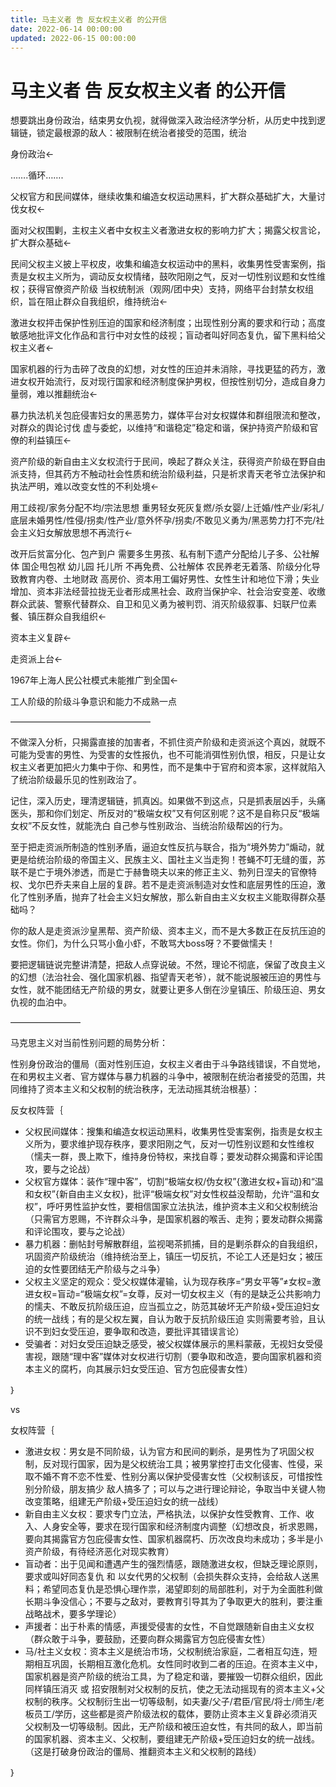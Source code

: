 ```yaml
---
title: 马主义者 告 反女权主义者 的公开信
date: 2022-06-14 00:00:00
updated: 2022-06-15 00:00:00
---
```


# 马主义者 告 反女权主义者 的公开信

想要跳出身份政治，结束男女仇视，就得做深入政治经济学分析，从历史中找到逻辑链，锁定最根源的敌人：被限制在统治者接受的范围，统治

身份政治←

…….循环…….

父权官方和民间媒体，继续收集和编造女权运动黑料，扩大群众基础扩大，大量讨伐女权←

面对父权围剿，主权主义者中女权主义者激进女权的影响力扩大；揭露父权言论，扩大群众基础←

民间父权主义披上平权皮，收集和编造女权运动中的黑料，收集男性受害案例，指责是女权主义所为，调动反女权情绪，鼓吹阳刚之气，反对一切性别议题和女性维权；获得官僚资产阶级 当权统制派（观网/团中央）支持，网络平台封禁女权组织，旨在阻止群众自我组织，维持统治←

激进女权抨击保护性别压迫的国家和经济制度；出现性别分离的要求和行动；高度敏感地批评文化作品和言行中对女性的歧视；盲动者叫好同态复仇，留下黑料给父权主义者←

国家机器的行为击碎了改良的幻想，对女性的压迫并未消除，寻找更猛的药方，激进女权开始流行，反对现行国家和经济制度保护男权，但按性别切分，造成自身力量弱，难以推翻统治←

暴力执法机关包庇侵害妇女的黑恶势力，媒体平台对女权媒体和群组限流和整改，对群众的舆论讨伐 虚与委蛇，以维持“和谐稳定”稳定和谐，保护持资产阶级和官僚的利益镇压←

资产阶级的新自由主义女权流行于民间，唤起了群众关注，获得资产阶级在野自由派支持，但其药方不触动社会性质和统治阶级利益，只是祈求青天老爷立法保护和执法严明，难以改变女性的不利处境←

用工歧视/家务分配不均/宗法思想 重男轻女死灰复燃/杀女婴/上迁婚/性产业/彩礼/底层未婚男性/性侵/拐卖/性产业/意外怀孕/拐卖/不敢见义勇为/黑恶势力打不完/社会主义妇女解放思想不再流行←

改开后贫富分化、包产到户 需要多生男孩、私有制下遗产分配给儿子多、公社解体 国企甩包袱 幼儿园 托儿所 不再免费、公社解体 农民养老无着落、阶级分化导致教育内卷、土地财政 高房价、资本用工偏好男性、女性生计和地位下滑；失业增加、资本非法经营拉拢无业者形成黑社会、政府当保护伞、社会治安变差、收缴群众武装、警察代替群众、自卫和见义勇为被判罚、消灭阶级叙事、妇联尸位素餐、镇压群众自我组织←

资本主义复辟←

走资派上台←

1967年上海人民公社模式未能推广到全国←

工人阶级的阶级斗争意识和能力不成熟一点

————————————————

不做深入分析，只揭露直接的加害者，不抓住资产阶级和走资派这个真凶，就既不可能为受害的男性、为受害的女性报仇，也不可能消弭性别仇恨，相反，只是让女权主义者更加把火力集中于你、和男性，而不是集中于官府和资本家，这样就陷入了统治阶级最乐见的性别政治了。

记住，深入历史，理清逻辑链，抓真凶。如果做不到这点，只是抓表层凶手，头痛医头，那和你们划定、所反对的“极端女权”又有何区别呢？这不是自称只反“极端女权”不反女性，就能洗白 自己参与性别政治、当统治阶级帮凶的行为。

至于把走资派所制造的性别矛盾，逼迫女性反抗与联合，指为“境外势力”煽动，就更是给统治阶级的帝国主义、民族主义、国社主义当走狗！苍蝇不叮无缝的蛋，苏联不是亡于境外渗透，而是亡于赫鲁晓夫以来的修正主义、勃列日涅夫的官僚特权、戈尔巴乔夫来自上层的复辟。若不是走资派制造对女性和底层男性的压迫，激化了性别矛盾，抛弃了社会主义妇女解放，那么新自由主义女权主义能取得群众基础吗？

你的敌人是走资派沙皇黑帮、资产阶级、资本主义，而不是大多数正在反抗压迫的女性。你们，为什么只骂小鱼小虾，不敢骂大boss呀？不要做懦夫！

要把逻辑链说完整讲清楚，把敌人点穿说破。不然，理论不彻底，保留了改良主义的幻想（法治社会、强化国家机器、指望青天老爷），就不能说服被压迫的男性与女性，就不能团结无产阶级的男女，就要让更多人倒在沙皇镇压、阶级压迫、男女仇视的血泊中。

————————

马克思主义对当前性别问题的局势分析：

性别身份政治的僵局（面对性别压迫，女权主义者由于斗争路线错误，不自觉地，在和男权主义者、官方媒体与暴力机器的斗争中，被限制在统治者接受的范围，共同维持了资本主义和父权制的统治秩序，无法动摇其统治根基）：

反女权阵营｛
* 父权民间媒体：搜集和编造女权运动黑料，收集男性受害案例，指责是女权主义所为，要求维护现存秩序，要求阳刚之气，反对一切性别议题和女性维权（懦夫一群，畏上欺下，维持身份特权，来找自尊；要发动群众揭露和评论围攻，要与之论战）
* 父权官方媒体：装作“理中客”，切割“极端女权/伪女权”{激进女权+盲动}和“温和女权”{新自由主义女权}，批评“极端女权”对女性权益没帮助，允许“温和女权”，呼吁男性监护女性，要相信国家立法执法，维护资本主义和父权制统治（只需官方恩赐，不许群众斗争，是国家机器的喉舌、走狗；要发动群众揭露和评论围攻，要与之论战）
* 暴力机器：删帖封号解散群组，监视喝茶抓捕，目的是剿杀群众的自我组织，巩固资产阶级统治（维持统治至上，镇压一切反抗，不论工人还是妇女；被压迫的女性要团结无产阶级与之斗争）
* 父权主义坚定的观众：受父权媒体灌输，认为现存秩序=“男女平等”≠女权=激进女权=盲动=“极端女权”=女尊，反对一切女权主义（有的是缺乏公共影响力的懦夫、不敢反抗阶级压迫，应当孤立之，防范其破坏无产阶级+受压迫妇女的统一战线；有的是父权左翼，自认为敢于反抗阶级压迫 实则需要考验，且认识不到妇女受压迫，要争取和改造，要批评其错误言论）
* 受骗者：对妇女受压迫缺乏感受，被父权媒体展示的黑料蒙蔽，无视妇女受侵害视，跟随“理中客”媒体对女权进行切割（要争取和改造，要向国家机器和资本主义的腐朽，向其展示妇女受压迫、官方包庇侵害女性）

｝

vs

女权阵营｛
* 激进女权：男女是不同阶级，认为官方和民间的剿杀，是男性为了巩固父权制，反对现行国家，因为是父权统治工具；被男掌控打击文化侵害、性侵，采取不婚不育不恋不性爱、性别分离以保护受侵害女性（父权制该反，可惜按性别分阶级，朋友搞少 敌人搞多了；可以与之进行理论辩论，争取当中关键人物改变策略，组建无产阶级+受压迫妇女的统一战线）
* 新自由主义女权：要求专门立法，严格执法，以保护女性受教育、工作、收入、人身安全等，要求在现行国家和经济制度内调整（幻想改良，祈求恩赐，要向其揭露官方包庇侵害女性、国家机器腐朽、历次改良均未成功；多半是小资产阶级，有待经济恶化对现实教育）
* 盲动者：出于见闻和遭遇产生的强烈情感，跟随激进女权，但缺乏理论原则，要求或叫好同态复仇 和 以女代男的父权制（会损失群众支持，会给敌人送黑料；希望同态复仇是恐惧心理作祟，渴望即刻的局部胜利，对于为全面胜利做长期斗争没信心；不要与之敌对，要教育引导其为了争取更大的胜利，要注重战略战术，要多学理论）
* 声援者：出于朴素的情感，声援受侵害的女性，不自觉跟随新自由主义女权（群众敢于斗争，要鼓励，还要向群众揭露官方包庇侵害女性）
* 马/社主义女权：资本主义是统治市场，父权制统治家庭，二者相互勾连，短期相互巩固，长期相互激化危机。女性同时收到二者的压迫。在资本主义中，国家机器是资产阶级的统治工具，为了稳定和谐，要摧毁一切群众组织，因此同样镇压消灭 或 招安限制对父权制的反抗，使之无法动摇现有的资本主义+父权制的秩序。父权制衍生出一切等级制，如夫妻/父子/君臣/官民/将士/师生/老板员工/学历，这些都是资产阶级法权的载体，要防止资本主义复辟必须消灭父权制及一切等级制。因此，无产阶级和被压迫女性，有共同的敌人，即当前的国家机器、资本主义、父权制，要组建无产阶级+受压迫妇女的统一战线。（这是打破身份政治的僵局、推翻资本主义和父权制的路线）

｝
